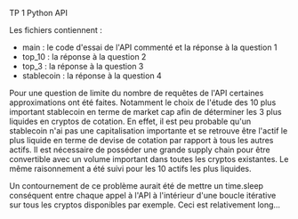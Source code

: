 TP 1 Python API

Les fichiers contiennent :
- main : le code d'essai de l'API commenté et la réponse à la question 1
- top_10 : la réponse à la question 2
- top_3 : la réponse à la question 3
- stablecoin : la réponse à la question 4

Pour une question de limite du nombre de requêtes de l'API certaines approximations ont été faites. Notamment le choix de l'étude des 10 plus important stablecoin en terme de market cap afin de déterminer les 3 plus liquides en cryptos de cotation. En effet, il est peu probable qu'un stablecoin n'ai pas une capitalisation importante et se retrouve être l'actif le plus liquide en terme de devise de cotation par rapport à tous les autres actifs. Il est nécessaire de posséder une grande supply chain pour être convertible avec un volume important dans toutes les cryptos existantes.
Le même raisonnement a été suivi pour les 10 actifs les plus liquides.

Un contournement de ce problème aurait été de mettre un time.sleep conséquent entre chaque appel à l'API à l'intérieur d'une boucle itérative sur tous les cryptos disponibles par exemple. Ceci est relativement long...